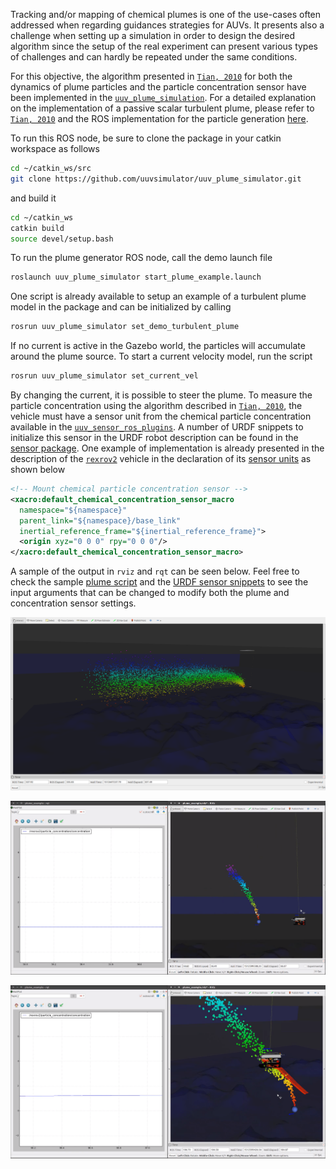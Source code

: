 Tracking and/or mapping of chemical plumes is one of the use-cases often addressed when regarding guidances strategies for AUVs.
It presents also a challenge when setting up a simulation in order to design the desired algorithm since the setup of the real experiment can present various types of challenges and can hardly be repeated under the same conditions.

For this objective, the algorithm presented in [`Tian, 2010`](https://ieeexplore.ieee.org/abstract/document/5456812/) for both the dynamics of plume particles and the particle concentration sensor have been implemented in the [`uuv_plume_simulation`](https://github.com/uuvsimulator/uuv_plume_simulator).
For a detailed explanation on the implementation of a passive scalar turbulent plume, please refer to [`Tian, 2010`](https://ieeexplore.ieee.org/abstract/document/5456812/) and the ROS implementation for the particle generation [here](https://github.com/uuvsimulator/uuv_plume_simulator/blob/master/uuv_plume_simulator/src/uuv_plume_model/passive_scalar_turbulence.py).

To run this ROS node, be sure to clone the package in your catkin workspace as follows 

```bash
cd ~/catkin_ws/src
git clone https://github.com/uuvsimulator/uuv_plume_simulator.git
```

and build it 

```bash
cd ~/catkin_ws
catkin build
source devel/setup.bash
```

To run the plume generator ROS node, call the demo launch file 

```bash
roslaunch uuv_plume_simulator start_plume_example.launch
```

One script is already available to setup an example of a turbulent plume model in the package and can be initialized by calling

```bash
rosrun uuv_plume_simulator set_demo_turbulent_plume
```

If no current is active in the Gazebo world, the particles will accumulate around the plume source. To start a current velocity model, run the script 

```bash
rosrun uuv_plume_simulator set_current_vel
```

By changing the current, it is possible to steer the plume.
To measure the particle concentration using the algorithm described in [`Tian, 2010`](https://ieeexplore.ieee.org/abstract/document/5456812/), the vehicle must have a sensor unit from the chemical particle concentration available in the [`uuv_sensor_ros_plugins`](../packages/uuv_simulator/docs/packages/uuv_sensor_ros_plugins.md).
A number of URDF snippets to initialize this sensor in the URDF robot description can be found in the [sensor package](https://github.com/uuvsimulator/uuv_simulator/blob/master/uuv_sensor_plugins/uuv_sensor_ros_plugins/urdf/chemical_concentration_snippets.xacro).
One example of implementation is already presented in the description of the [`rexrov2`](../packages/rexrov2/intro.md) vehicle in the declaration of its [sensor units](https://github.com/uuvsimulator/rexrov2/blob/master/rexrov2_description/urdf/rexrov2_sensors.xacro) as shown below 

```xml
<!-- Mount chemical particle concentration sensor -->
<xacro:default_chemical_concentration_sensor_macro
  namespace="${namespace}"
  parent_link="${namespace}/base_link"
  inertial_reference_frame="${inertial_reference_frame}">
  <origin xyz="0 0 0" rpy="0 0 0"/>
</xacro:default_chemical_concentration_sensor_macro>
```

A sample of the output in `rviz` and `rqt` can be seen below.
Feel free to check the sample [plume script](https://github.com/uuvsimulator/uuv_plume_simulator/blob/master/uuv_plume_simulator/scripts/set_demo_turbulent_plume) and the [URDF sensor snippets](https://github.com/uuvsimulator/uuv_simulator/blob/master/uuv_sensor_plugins/uuv_sensor_ros_plugins/urdf/chemical_concentration_snippets.xacro) to see the input arguments that can be changed to modify both the plume and concentration sensor settings.

![Plume](../images/tutorial_plume/plume.png)

![Plume RViz](../images/tutorial_plume/plume_rviz.png)

![Plume RViz Sensor](../images/tutorial_plume/plume_rviz_sensor.png)
